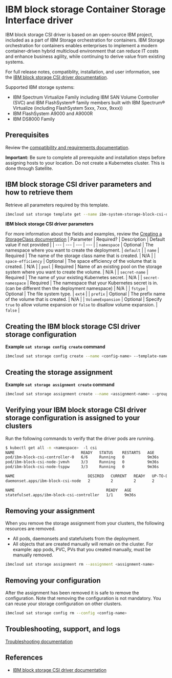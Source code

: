 # IBM block storage Container Storage Interface driver

IBM block storage CSI driver is based on an open-source IBM project, included as a part of IBM Storage orchestration for containers. IBM Storage orchestration for containers enables enterprises to implement a modern container-driven hybrid multicloud environment that can reduce IT costs and enhance business agility, while continuing to derive value from existing systems.

For full release notes, compatiblity, installation, and user information, see the [IBM block storage CSI driver documentation](https://www.ibm.com/docs/en/stg-block-csi-driver/1.10.0).

Supported IBM storage systems:
  - IBM Spectrum Virtualize Family including IBM SAN Volume Controller (SVC) and IBM FlashSystem® family members built with IBM Spectrum® Virtualize (including FlashSystem 5xxx, 7xxx, 9xxx))
  - IBM FlashSystem A9000 and A9000R
  - IBM DS8000 Family
  
## Prerequisites

Review the [compatibility and requirements documentation](https://www.ibm.com/docs/en/stg-block-csi-driver/1.10.0?topic=installing-compatibility-requirements). 

**Important:** Be sure to complete all prerequisite and installation steps before assigning hosts to your location. Do not create a Kubernetes cluster. This is done through Satellite.

## IBM block storage CSI driver parameters and how to retrieve them
Retrieve all parameters required by this template.

```sh
ibmcloud sat storage template get --name ibm-system-storage-block-csi-driver --version 1.10.0
```

 **IBM block storage CSI driver parameters**
 
 For more information about the fields and examples, review the [Creating a StorageClass documentation](https://www.ibm.com/docs/en/stg-block-csi-driver/1.10.0?topic=configuring-creating-storageclass)
| Parameter | Required? | Description | Default value if not provided |
| --- | --- | --- | --- |
| `namespace` | Optional | The namespace where you want to create the deployment. | `default` |
| `name` | Required | The name of the storage class name that is created. | N/A |
| `space-efficiency` | Optional | The space efficiency of the volume that is created. | N/A |
| `pool` | Required | Name of an existing pool on the storage system where you want to create the volume. | N/A |
| `secret-name` | Required | The name of your existing Kubernetes secret. | N/A |
| `secret-namespace` | Required | The namespace that your Kubernetes secret is in. (can be different then the deployment namespace) | N/A |
| `fstype` | Optional | The file system type. | `ext4` |
| `prefix` | Optional | The prefix name of the volume that is created. | N/A |
| `VolumeExpansion` | Optional |  Specify `true` to allow volume expansion or `false` to disallow volume expansion. | `false` |


## Creating the IBM block storage CSI driver storage configuration

**Example `sat storage config create` command**

```sh
ibmcloud sat storage config create --name <config-name> --template-name ibm-system-storage-block-csi-driver --template-version 1.10.0 -p "namespace=<namespace>" -p "name=<sc-name>" -p "space-efficiency=<space-efficiency>" -p "pool=<pool>" -p "secret-name=<secret-name>" -p "secret-namespace=<secret-namespace>" -p "fstype=<fstype>" -p "prefix=<prefix>" -p "VolumeExpansion=<VolumeExpansion>"

```

## Creating the storage assignment

**Example `sat storage assignment create` command**

```sh
ibmcloud sat storage assignment create --name <assignment-name> --group <cluster-group-name> --config <config-name>
```

## Verifying your IBM block storage CSI driver storage configuration is assigned to your clusters

Run the following commands to verify that the driver pods are running.

```bash
$ kubectl get all -n <namespace>  -l csi
NAME                             READY   STATUS    RESTARTS   AGE
pod/ibm-block-csi-controller-0   6/6     Running   0          9m36s
pod/ibm-block-csi-node-jvmvh     3/3     Running   0          9m36s
pod/ibm-block-csi-node-tsppw     3/3     Running   0          9m36s

NAME                                DESIRED   CURRENT   READY   UP-TO-DATE   AVAILABLE   NODE SELECTOR   AGE
daemonset.apps/ibm-block-csi-node   2         2         2       2            2           <none>          9m36s

NAME                                        READY   AGE
statefulset.apps/ibm-block-csi-controller   1/1     9m36s
```
## Removing your assignment

When you remove the storage assignment from your clusters, the following resources are removed.
 - All pods, daemonsets and statefulsets from the deployment.
 - All objects that are created manually will remain on the cluster. For example: app pods, PVC, PVs that you created manually, must be manually removed.
  
```sh
ibmcloud sat storage assignment rm --assignment <assignment-name>
```

## Removing your configuration

After the assignment has been removed it is safe to remove the configuration.
Note that removing the configuration is not mandatory. You can reuse your storage configuration on other clusters.
```sh
ibmcloud sat storage config rm --config <config-name>
```

## Troubleshooting, support, and logs

[Troubleshooting documentation](https://www.ibm.com/docs/en/stg-block-csi-driver/1.10.0?topic=troubleshooting)

## References

- [IBM block storage CSI driver documentation](https://www.ibm.com/docs/en/stg-block-csi-driver)